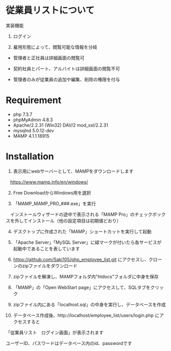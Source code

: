 # 従業員リストについて

実装機能

1. ログイン

2. 雇用形態によって、閲覧可能な情報を分岐

- 管理者と正社員は詳細画面の閲覧可

- 契約社員とパート、アルバイトは詳細画面の閲覧不可

- 管理者のみが従業員の追加や編集、削除の権限を付与

# Requirement

- php 7.3.7
- phpMyAdmin 4.8.3
- Apache/2.2.31 (Win32) DAV/2 mod_ssl/2.2.31
- mysqlnd 5.0.12-dev
- MAMP 4.1.1.18915

# Installation

1. 表示用にwebサーバーとして、MAMPをダウンロードします

　https://www.mamp.info/en/windows/

2. Free DownloadからWindows用を選択

3. 「MAMP_MAMP_PRO_###.exe」を実行

　インストールウィザードの途中で表示される「MAMP Pro」のチェックボックスを外してインストール（他の設定項目は初期値どおり）

4. デスクトップに作成された「MAMP」ショートカットを実行して起動

5. 「Apache Server」「MySQL Server」に緑マークが付いたら各サービスが起動中であることを表しています

6. https://github.com/Saki105/php_employee_list.git にアクセスし、クローンのzipファイルをダウンロード

7. zipファイルを解凍し、MAMPフォルダ内"htdocs"フォルダに中身を保存

8. 「MAMP」の「Open WebStart page」にアクセスして、SQLタブをクリック

9. zipファイル内にある「localhost.sql」の中身を実行し、データベースを作成

10. データベース作成後、http://localhost/employee_list/users/login.php にアクセスすると

「従業員リスト　ログイン画面」が表示されます

ユーザーID、パスワードはデータベース内のid、passwordです
